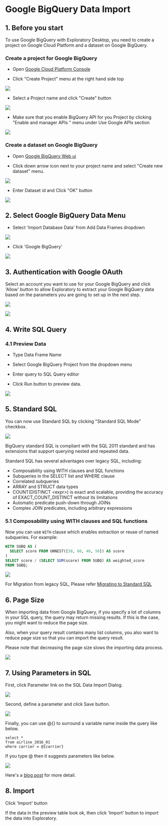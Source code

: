 # Google BigQuery Data Import

## 1. Before you start

To use Google BigQuery with Exploratory Desktop, you need to create a project on Google Cloud Platform and a dataset on Google BigQuery.

### Create a project for Google BigQuery

- Open [Google Cloud Platform Console](https://console.cloud.google.com/)

- Click "Create Project" menu at the right hand side top

![](images/create-google-bq-billing-project.png)

- Select a Project name and click "Create" button

![](images/create-google-bq-dialog.png)

- Make sure that you enable BigQuery API for you Project by clicking "Enable and manager APIs " menu under Use Google APIs section

![](images/google-bq-enable-api.png)

### Create a dataset on Google BigQuery

- Open [Google BigQuery Web ui](https://bigquery.cloud.google.com/)

- Click down arrow icon next to your project name and select "Create new dataset" menu.

![](images/google-bq-create-dataset-menu.png)

- Enter Dataset id and Click "OK" button

![](images/google-bq-create-dataset-dialog.png)

## 2. Select Google BigQuery Data Menu

- Select 'Import Database Data' from Add Data Frames dropdown

![](images/import-database.png)

- Click 'Google BigQuery'

![](images/import-db-sources-big-query.png)

## 3. Authentication with Google OAuth

Select an account you want to use for your Google BigQuery and click 'Allow' button to allow Exploratory to extract your Google BigQuery data based on the parameters you are going to set up in the next step.

![](images/google-big-query-oauth.png)

![](images/google-big-query-allow.png)

## 4. Write SQL Query

### 4.1 Preview Data

- Type Data Frame Name

- Select Google BigQuery Project from the dropdown menu

- Enter query to SQL Query editor

- Click Run button to preview data.

![](images/google-big-query-preview.png)


## 5. Standard SQL

You can now use Standard SQL by clicking "Standard SQL Mode" checkbox.

![](images/google-big-query-standard-sql.png)

BigQuery standard SQL is compliant with the SQL 2011 standard and has extensions that support querying nested and repeated data.

Standard SQL has several advantages over legacy SQL, including:

* Composability using WITH clauses and SQL functions
* Subqueries in the SELECT list and WHERE clause
* Correlated subqueries
* ARRAY and STRUCT data types
* COUNT(DISTINCT \<expr\>) is exact and scalable, providing the accuracy of EXACT_COUNT_DISTINCT without its limitations
* Automatic predicate push-down through JOINs
* Complex JOIN predicates, including arbitrary expressions

### 5.1 Composability using WITH clauses and SQL functions

Now you can use `WITH` clause which enables extraction or reuse of named subqueries. For example:

```sql
WITH SUBQ AS (
  SELECT score FROM UNNEST([50, 60, 40, 50]) AS score
)
SELECT score / (SELECT SUM(score) FROM SUBQ) AS weighted_score
FROM SUBQ;
```

![](images/google-big-query-with.png)

For Migration from legacy SQL, Please refer [Migrating to Standard SQL](https://cloud.google.com/bigquery/docs/reference/standard-sql/migrating-from-legacy-sql)


## 6. Page Size

When importing data from Google BigQuery, if you specify a lot of columns in your SQL query, the query may return missing results.
If this is the case, you might want to reduce the page size.

Also, when your query result contains many list columns, you also want to reduce page size so that you can import the query result.

Please note that decreasing the page size slows the importing data process.

![](images/google-big-query-page-size.png)


## 7. Using Parameters in SQL

First, click Parameter link on the SQL Data Import Dialog.

![](images/add_parameter.png)

Second, define a parameter and click Save button.

![](images/define_parameter.png)

Finally, you can use @{} to surround a variable name inside the query like below.

  ```
  select *
  from airline_2016_01
  where carrier = @{carrier}
  ```

  If you type @ then it suggests parameters like below.

  ![](images/insert_param_in_query.png)


Here's a [blog post](https://exploratory.io/note/kanaugust/An-Introduction-to-Parameter-in-Exploratory-WCO4Vgn7HJ) for more detail.

## 8. Import

Click 'Import' button

If the data in the preview table look ok, then click 'Import' button to import the data into Exploratory.
